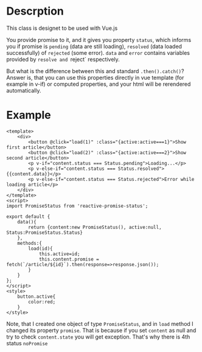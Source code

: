# Descrption

This class is designet to be used with Vue.js

You provide promise to it, and it gives you property `status`, which informs you if promise is `pending` (data are still loading), `resolved` (data loaded successfully) of `rejected` (some error). `data` and `error` contains variables provided by `resolve and `reject` respectively.

But what is the difference between this and standard `.then().catch()`? Answer is, that you can use this properties directly in vue template (for example in v-if) or computed properties, and your html will be rerendered automatically.

# Example

```vue
<template>
    <div>
        <button @click="load(1)" :class="{active:active===1}">Show first article</button>
        <button @click="load(2)" :class="{active:active===2}">Show second article</button>
        <p v-if="content.status === Status.pending">Loading...</p>
        <p v-else-if="content.status === Status.resolved">{{content.data}}</p>
        <p v-else-if="content.status === Status.rejected">Error while loading article</p>
    </div>
</template>
<script>
import PromiseStatus from 'reactive-promise-status';

export default {
    data(){
        return {content:new PromiseStatus(), active:null, Status:PromiseStatus.Status}
    },
    methods:{
        load(id){
            this.active=id;
            this.content.promise = fetch(`/article/${id}`).then(response=>response.json());
        }
    }
};
</script>
<style>
    button.active{
        color:red;
    }
</style>
```

Note, that I created one object of type `PromiseStatus`, and in `load` method I changed its property `promise`. That is because if you set `content` as null and try to check `content.state` you will get exception. That's why there is 4th status `noPromise`